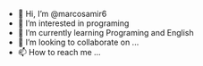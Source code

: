 - 👋 Hi, I’m @marcosamir6
- 👀 I’m interested in programing
- 🌱 I’m currently learning Programing and English
- 💞️ I’m looking to collaborate on ...
- 📫 How to reach me ...

<!---
marcosamir6/marcosamir6 is a ✨ special ✨ repository because its `README.md` (this file) appears on your GitHub profile.
You can click the Preview link to take a look at your changes.
--->
